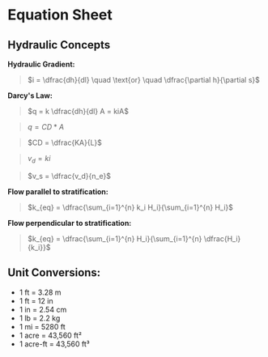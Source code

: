 # Equation Sheet
## Hydraulic Concepts 

**Hydraulic Gradient:**  

>$i = \dfrac{dh}{dl} \quad \text{or} \quad \dfrac{\partial h}{\partial s}$

**Darcy's Law:** 

>$q = k \dfrac{dh}{dl} A = kiA$

>$q = CD * A$

>$CD = \dfrac{KA}{L}$

>$v_d = ki$

>$v_s = \dfrac{v_d}{n_e}$

**Flow parallel to stratification:**  

>$k_{eq} = \dfrac{\sum_{i=1}^{n} k_i H_i}{\sum_{i=1}^{n} H_i}$
 
**Flow perpendicular to stratification:** 

>$k_{eq} = \dfrac{\sum_{i=1}^{n} H_i}{\sum_{i=1}^{n} \dfrac{H_i}{k_i}}$

## Unit Conversions:
- 1 ft = 3.28 m
- 1 ft = 12 in 
- 1 in = 2.54 cm 
- 1 lb = 2.2 kg 
- 1 mi = 5280 ft 
- 1 acre = 43,560 ft² 
- 1 acre-ft = 43,560 ft³ 
